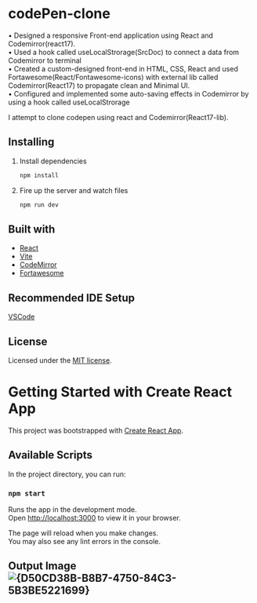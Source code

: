 # codePen-clone

• Designed a responsive Front-end application using React and Codemirror(react17). <br>
• Used a hook called useLocalStrorage(SrcDoc) to connect a data from Codemirror to terminal <br>
• Created a custom-designed front-end in HTML, CSS, React and used Fortawesome(React/Fontawesome-icons) with external lib called Codemirror(React17) to propagate clean and Minimal UI. <br>
• Configured and implemented some auto-saving effects in Codemirror by using a hook called useLocalStrorage

I attempt to clone codepen using react and Codemirror(React17-lib).

## Installing

1. Install dependencies

   ```bash
   npm install
   ```

2. Fire up the server and watch files

   ```bash
   npm run dev
   ```

## Built with

- [React](https://reactjs.org/)
- [Vite](https://vitejs.dev/)
- [CodeMirror](https://codemirror.net/)
- [Fortawesome](https://fortawesome.com/)

## Recommended IDE Setup

[VSCode](https://code.visualstudio.com/)

## License

Licensed under the [MIT license](https://opensource.org/licenses/MIT).


# Getting Started with Create React App

This project was bootstrapped with [Create React App](https://github.com/facebook/create-react-app).

## Available Scripts

In the project directory, you can run:

### `npm start`

Runs the app in the development mode.\
Open [http://localhost:3000](http://localhost:3000) to view it in your browser.

The page will reload when you make changes.\
You may also see any lint errors in the console.


## Output Image ![{D50CD38B-B8B7-4750-84C3-5B3BE5221699}](https://user-images.githubusercontent.com/89378073/211741654-6496cadb-8823-4a53-9d85-be0dc89cf1e8.png)




